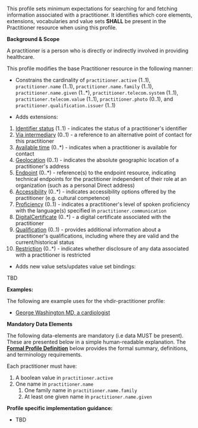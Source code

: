 This profile sets minimum expectations for searching for and fetching information associated with a practitioner. It identifies which core elements, extensions, vocabularies and value sets **SHALL** be present in the Practitioner resource when using this profile.

**Background & Scope**

A practitioner is a person who is directly or indirectly involved in providing healthcare.

This profile modifies the base Practitioner resource in the following manner:

*  Constrains the cardinality of `practitioner.active` (1..1), `practitioner.name` (1..1), `practitioner.name.family` (1..1), `practitioner.name.given` (1..*), `practitioner.telecom.system` (1..1), `practitioner.telecom.value` (1..1), `practitioner.photo` (0..1), and `practitioner.qualification.issuer` (1..1)

*  Adds extensions:

1.  [Identifier status](StructureDefinition-identifier-status.html) (1..1) - indicates the status of a practitioner's identifier
1.  [Via intermediary](StructureDefinition-contactpoint-viaintermediary.html) (0..1) - a reference to an alternative point of contact for this practitioner
1.  [Available time](StructureDefinition-contactpoint-availabletime.html) (0..*) - indicates when a practitioner is available for contact
1.  [Geolocation](http://hl7.org/fhir/StructureDefinition/geolocation) (0..1) - indicates the absolute geographic location of a practitioner's address
1.  [Endpoint](StructureDefinition-endpoint-reference.html) (0..*) - reference(s) to the endpoint resource, indicating technical endpoints for the practitioner independent of their role at an organization (such as a personal Direct address)
1.  [Accessibility](StructureDefinition-accessibility.html) (0..*) - indicates accessibility options offered by the practitioner (e.g. cultural competence)
1.  [Proficiency](StructureDefinition-communication-proficiency.html) (0..1) - indicates a practitioner's level of spoken proficiency with the language(s) specified in `practitioner.communication`
1.  [DigitalCertificate](StructureDefinition-digitalcertificate.html) (0..*) - a digital certificate associated with the practitioner
1.  [Qualification](StructureDefinition-practitioner-qualification.html) (0..1) - provides additional information about a practitioner's qualifications, including where they are valid and the current/historical status
1.  [Restriction](StructureDefinition-usage-restriction.html) (0..*) - indicates whether disclosure of any data associated with a practitioner is restricted

*  Adds new value sets/updates value set bindings:

TBD


**Examples:**

The following are example uses for the vhdir-practitioner profile:

-  [George Washington MD, a cardiologist](Practitioner-practitioner1.html)


**Mandatory Data Elements**

The following data-elements are mandatory (i.e data MUST be present). These are presented below in a simple human-readable explanation. The [**Formal Profile Definition**](#profile) below provides the  formal summary, definitions, and  terminology requirements.  

Each practitioner must have:

1.  A boolean value in `practitioner.active`
1.  One name in `practitioner.name`
    1.  One family name in `practitioner.name.family`
    1.  At least one given name in `practitioner.name.given`


**Profile specific implementation guidance:**

- TBD

